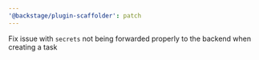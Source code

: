 ```yaml
---
'@backstage/plugin-scaffolder': patch
---
```


Fix issue with `secrets` not being forwarded properly to the backend when creating a task
